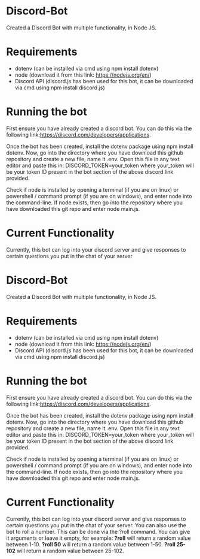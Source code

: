 # Discord-Bot
Created a Discord Bot with multiple functionality, in Node JS.

# Requirements
- dotenv (can be installed via cmd using npm install dotenv)
- node (download it from this link: https://nodejs.org/en/)
- Discord API (discord.js has been used for this bot, it can be downloaded via cmd using npm install discord.js)

# Running the bot
First ensure you have already created a discord bot. You can do this via the following link:https://discord.com/developers/applications.

Once the bot has been created, install the dotenv package using npm install dotenv. Now, go into the directory where you have download this github repository and create a new file, name it .env. Open this file in any text editor and paste this in: DISCORD_TOKEN=your_token where your_token will be your token ID present in the bot section of the above discord link provided.

Check if node is installed by opening a terminal (if you are on linux) or powershell / command prompt (if you are on windows), and enter node into the command-line. If node exists, then go into the repository where you have downloaded this git repo and enter node main.js.

# Current Functionality
Currently, this bot can log into your discord server and give responses to certain questions you put in the chat of your server
# Discord-Bot
Created a Discord Bot with multiple functionality, in Node JS.

# Requirements
- dotenv (can be installed via cmd using npm install dotenv)
- node (download it from this link: https://nodejs.org/en/)
- Discord API (discord.js has been used for this bot, it can be downloaded via cmd using npm install discord.js)

# Running the bot
First ensure you have already created a discord bot. You can do this via the following link:https://discord.com/developers/applications.

Once the bot has been created, install the dotenv package using npm install dotenv. Now, go into the directory where you have download this github repository and create a new file, name it .env. Open this file in any text editor and paste this in: DISCORD_TOKEN=your_token where your_token will be your token ID present in the bot section of the above discord link provided.

Check if node is installed by opening a terminal (if you are on linux) or powershell / command prompt (if you are on windows), and enter node into the command-line. If node exists, then go into the repository where you have downloaded this git repo and enter node main.js.

# Current Functionality
Currently, this bot can log into your discord server and give responses to certain questions you put in the chat of your server. You can also use the bot to roll a number. This can be done via the ?roll command. You can give it arguments or leave it empty, for example: **?roll** will return a random value between 1-10. **?roll 50** will return a random value between 1-50. **?roll 25-102** will return a random value between 25-102.
